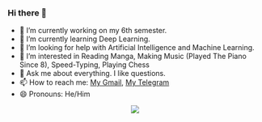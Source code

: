 ### Hi there 👋
- 🔭 I’m currently working on my 6th semester.
- 🌱 I’m currently learning Deep Learning.
- 🤔 I’m looking for help with Artificial Intelligence and Machine Learning.
- 👀 I’m interested in Reading Manga, Making Music (Played The Piano Since 8), Speed-Typing, Playing Chess
- 💬 Ask me about everything. I like questions.
- 📫 How to reach me: [My Gmail](mailto:honarvar45@gmail.com), [My Telegram](https://t.me/aezexa)
- 😄 Pronouns: He/Him
<p align="center">
  <a href="#" alt="Alireza Honarvar's github stats"><img src="https://github-readme-stats.vercel.app/api?username=aezexa" /></a>
</p>

